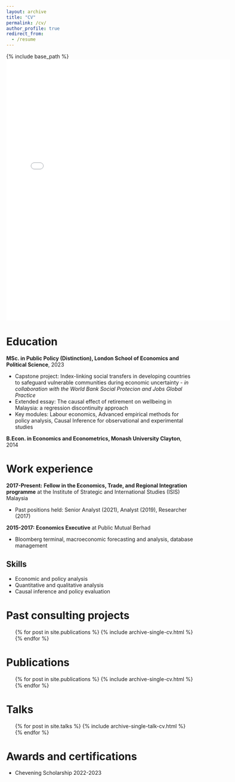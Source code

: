```yaml
---
layout: archive
title: "CV"
permalink: /cv/
author_profile: true
redirect_from:
  - /resume
---
```


{% include base_path %}
<embed src="{{ site.baseurl }}/files/cv2023.pdf" width="600" height="700" type='application/pdf'> 

# Education

**MSc. in Public Policy (Distinction), London School of Economics and Political Science**, 2023
* Capstone project: Index-linking social transfers in developing countries to safeguard vulnerable communities during economic uncertainty - *in collaboration with the World Bank Social Protecion and Jobs Global Practice*
* Extended essay: The causal effect of retirement on wellbeing in Malaysia: a regression discontinuity approach
* Key modules: Labour economics, Advanced empirical methods for policy analysis, Causal Inference for observational and experimental studies


**B.Econ. in Economics and Econometrics, Monash University Clayton**, 2014

# Work experience

**2017-Present:** **Fellow in the Economics, Trade, and Regional Integration programme** at the Institute of Strategic and International Studies (ISIS) Malaysia
  * Past positions held: Senior Analyst (2021), Analyst (2019), Researcher (2017)
  
**2015-2017:** **Economics Executive** at Public Mutual Berhad
  * Bloomberg terminal, macroeconomic forecasting and analysis, database management
  
## Skills

* Economic and policy analysis
* Quantitative and qualitative analysis
* Causal inference and policy evaluation

Past consulting projects
======
  <ul>{% for post in site.publications %}
    {% include archive-single-cv.html %}
  {% endfor %}</ul>
  

Publications
======
  <ul>{% for post in site.publications %}
    {% include archive-single-cv.html %}
  {% endfor %}</ul>
  
Talks
======
  <ul>{% for post in site.talks %}
    {% include archive-single-talk-cv.html %}
  {% endfor %}</ul>
  
Awards and certifications
======
* Chevening Scholarship 2022-2023
